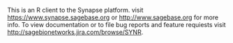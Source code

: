This is an R client to the Synapse platform. visit https://www.synapse.sagebase.org or http://www.sagebase.org for more info. To view documentation or to file bug reports and feature requiests visit http://sagebionetworks.jira.com/browse/SYNR.

